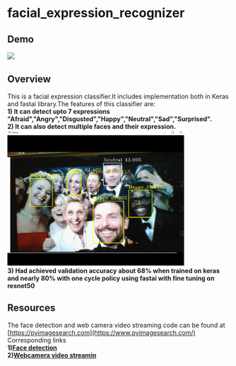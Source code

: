 # facial_expression_recognizer

## Demo 
<img src="demo/final.gif" height="400">

## Overview
This is a facial expression classifier.It includes implementation both in Keras and fastai library.The features of this classifier are:<br/>
**1) It can detect upto 7 expressions "Afraid","Angry","Disgusted","Happy","Neutral","Sad","Surprised".**
<br/>
**2) It can also detect multiple faces and their expression.**
<br/>
<img src="demo/group.png" width="400">
<br/>
**3) Had achieved validation accuracy about 68% when trained on keras and nearly 80% with one cycle policy using fastai with fine tuning on resnet50**
<br/>

## Resources
The face detection and web camera video streaming code can be found at [https://pyimagesearch.com](https://www.pyimagesearch.com/)
<br/>
Corresponding links
<br/>
**1)[Face detection](https://www.pyimagesearch.com/2018/02/26/face-detection-with-opencv-and-deep-learning/)**
<br/>
**2)[Webcamera video streamin](https://www.pyimagesearch.com/2015/12/21/increasing-webcam-fps-with-python-and-opencv/)**





